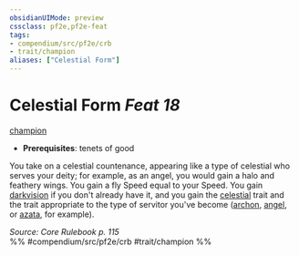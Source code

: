 ```yaml
---
obsidianUIMode: preview
cssclass: pf2e,pf2e-feat
tags:
- compendium/src/pf2e/crb
- trait/champion
aliases: ["Celestial Form"]
---
```

# Celestial Form  *Feat 18*  
[champion](/rules/traits/champion.md)  

- **Prerequisites**: tenets of good

You take on a celestial countenance, appearing like a type of celestial who serves your deity; for example, as an angel, you would gain a halo and feathery wings. You gain a fly Speed equal to your Speed. You gain [darkvision](/rules/abilities/darkvision.md) if you don't already have it, and you gain the [celestial](/rules/traits/celestial.md) trait and the trait appropriate to the type of servitor you've become ([archon](/rules/traits/archon.md), [angel](/rules/traits/angel.md), or [azata](/rules/traits/azata.md), for example).

*Source: Core Rulebook p. 115*  
%% #compendium/src/pf2e/crb #trait/champion %%